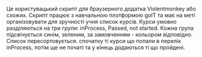 Це користувацький скрипт для браузерного додатка Violentmonkey або схожих.
Скрипт працює з навчальною плотформою goIT та має на меті організовувати для зручності учня список курсів.
Курси умовно разділяються на три групи: inProcess, Passed, not started. 
Кожна група підсвічується синім, зеленим, за замовченням - кольором відповідно.
Список пересортовується. спочатку ті курси що попали в перелік inProcess, потім ще не початі та у кінець додаються ті що пройдені.
